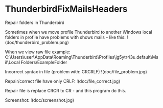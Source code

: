 # ThunderbirdFixMailsHeaders
Repair folders in Thunderbird

Sometimes when we move profile Thunderbird to another Windows local folders in profile have problems with shows mails - like this:
!(doc/thunderbird_problem.png)

When we view raw file example: C:\Users\user\AppData\Roaming\Thunderbird\Profiles\jg5ytr43u.default\Mail\Local Folders\ExampleFolder

Incorrect syntax in file (problem with: CRCRLF)
!(doc/file_problem.jpg)

Repair/correct file have only CRLF:
!(doc/file_correct.jpg)

Repair file is replace CRCR to CR - and this program do this.

Screenshot:
!(doc/screenshot.jpg)
